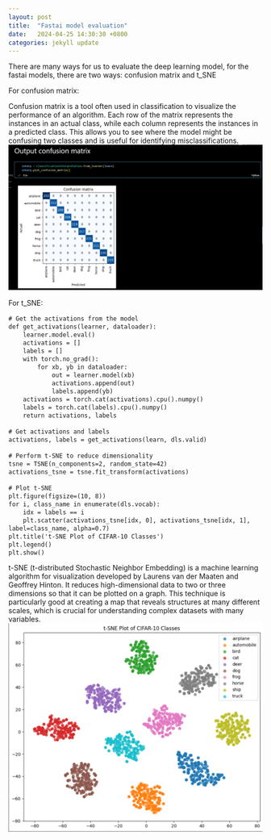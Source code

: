 ```yaml
---
layout: post
title:  "Fastai model evaluation"
date:   2024-04-25 14:30:30 +0800
categories: jekyll update
---
```

There are many ways for us to evaluate the deep learning model, for the fastai models, there are two ways: confusion matrix and t_SNE

For confusion matrix:

Confusion matrix is a tool often used in classification to visualize the performance of an algorithm. Each row of the matrix represents the instances in an actual class, while each column represents the instances in a predicted class. This allows you to see where the model might be confusing two classes and is useful for identifying misclassifications.
![Image of confusion matrix](/images/confusion_matrix.png)

For t_SNE:

```console
# Get the activations from the model
def get_activations(learner, dataloader):
    learner.model.eval()
    activations = []
    labels = []
    with torch.no_grad():
        for xb, yb in dataloader:
            out = learner.model(xb)
            activations.append(out)
            labels.append(yb)
    activations = torch.cat(activations).cpu().numpy()
    labels = torch.cat(labels).cpu().numpy()
    return activations, labels

# Get activations and labels
activations, labels = get_activations(learn, dls.valid)

# Perform t-SNE to reduce dimensionality
tsne = TSNE(n_components=2, random_state=42)
activations_tsne = tsne.fit_transform(activations)

# Plot t-SNE
plt.figure(figsize=(10, 8))
for i, class_name in enumerate(dls.vocab):
    idx = labels == i
    plt.scatter(activations_tsne[idx, 0], activations_tsne[idx, 1], label=class_name, alpha=0.7)
plt.title('t-SNE Plot of CIFAR-10 Classes')
plt.legend()
plt.show()
```

t-SNE (t-distributed Stochastic Neighbor Embedding) is a machine learning algorithm for visualization developed by Laurens van der Maaten and Geoffrey Hinton. It reduces high-dimensional data to two or three dimensions so that it can be plotted on a graph. This technique is particularly good at creating a map that reveals structures at many different scales, which is crucial for understanding complex datasets with many variables.
![Image of confusion matrix](/images/t_SNE.png)
